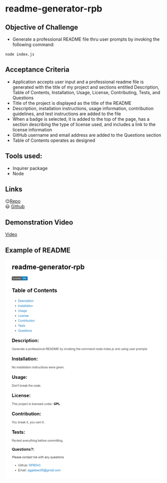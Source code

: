 # readme-generator-rpb

## Objective of Challenge

* Generate a professional README file thru user prompts by invoking the following command:

```
node index.js
```

## Acceptance Criteria

* Application accepts user input and a professional readme file is generated with the title of my project and sections entitled Description, Table of Contents, Installation, Usage, License, Contributing, Tests, and Questions
* Title of the project is displayed as the title of the README
* Description, installation instructions, usage information, contribution guidelines, and test instructions are added to the file
* When a badge is selected, it is added to the top of the page, has a section describing the type of license used, and includes a link to the license information
* GitHub username and email address are added to the Questions section
* Table of Contents operates as designed

## Tools used:

* Inquirer package
* Node

## Links 

:relieved:[Repo](https://github.com/RPB543/readme-generator-rpb)\
:smiley: [Github](https://github.com/RPB543)

## Demonstration Video
[Video](https://watch.screencastify.com/v/anQdSHFGX6AiYg6Sb6CS)

## Example of README
![screenshot](./utils/screenshot.PNG)